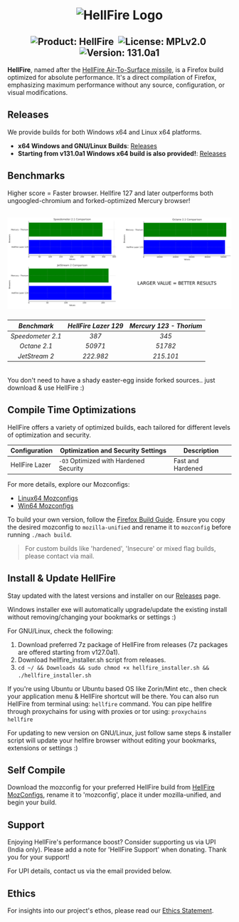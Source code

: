 <h1 align="center">
  <img src="https://raw.githubusercontent.com/CYFARE/HellFire/main/Assets/logo.png" alt="HellFire Logo">
</h1>

<h2 align="center">
  <img src="https://img.shields.io/badge/-HellFire-61DAFB?logo=firefox&logoColor=white&style=for-the-badge" alt="Product: HellFire">&nbsp;
  <img src="https://img.shields.io/badge/-MPLv2.0-61DAFB?style=for-the-badge" alt="License: MPLv2.0">&nbsp;
  <img src="https://img.shields.io/badge/-131.0a1-61DAFB?style=for-the-badge" alt="Version: 131.0a1">
</h2>

**HellFire**, named after the [HellFire Air-To-Surface missile](https://en.wikipedia.org/wiki/AGM-114_Hellfire), is a Firefox build optimized for absolute performance. It's a direct compilation of Firefox, emphasizing maximum performance without any source, configuration, or visual modifications.

## Releases

We provide builds for both Windows x64 and Linux x64 platforms.

- **x64 Windows and GNU/Linux Builds**: [Releases](https://github.com/CYFARE/HellFire/releases/)
- **Starting from v131.0a1 Windows x64 build is also provided!**: [Releases](https://github.com/CYFARE/HellFire/releases/)

## Benchmarks

Higher score = Faster browser. Hellfire 127 and later outperforms both ungoogled-chromium and forked-optimized Mercury browser!

<h2 align="center">
 <img src="https://raw.githubusercontent.com/CYFARE/HellFire/main/Benchmarks/chart.png">
</h2>

<h6 align="center">

| Benchmark | HellFire Lazer 129 | Mercury 123 - Thorium |
|------------------|---------------------|-------------------|
| Speedometer 2.1  | 387                 | 345               |
| Octane 2.1       | 50971               | 51782             |
| JetStream 2      | 222.982             | 215.101           |

</h6>

You don't need to have a shady easter-egg inside forked sources.. just download & use HellFire :)

## Compile Time Optimizations

HellFire offers a variety of optimized builds, each tailored for different levels of optimization and security.

| Configuration          | Optimization and Security Settings                     | Description                                            |
|------------------------|--------------------------------------------------------|--------------------------------------------------------|
| HellFire Lazer         | `-O3` Optimized with Hardened Security                  | Fast and Hardened |

For more details, explore our Mozconfigs:

- [Linux64 Mozconfigs](https://github.com/CYFARE/HellFire/tree/main/MozConfigs/Linux64)
- [Win64 Mozconfigs](https://github.com/CYFARE/HellFire/tree/main/MozConfigs/Win64)

To build your own version, follow the [Firefox Build Guide](https://firefox-source-docs.mozilla.org/setup/). Ensure you copy the desired mozconfig to `mozilla-unified` and rename it to `mozconfig` before running `./mach build`.

> For custom builds like 'hardened', 'Insecure' or mixed flag builds, please contact via mail.

## Install & Update HellFire

Stay updated with the latest versions and installer on our [Releases](https://github.com/CYFARE/HellFire/releases/) page.

Windows installer exe will automatically upgrade/update the existing install without removing/changing your bookmarks or settings :)

For GNU/Linux, check the following:

1) Download preferred 7z package of HellFire from releases (7z packages are offered starting from v127.0a1). 
2) Download hellfire_installer.sh script from releases.
3) `cd ~/ && Downloads && sudo chmod +x hellfire_installer.sh && ./hellfire_installer.sh`

If you're using Ubuntu or Ubuntu based OS like Zorin/Mint etc., then check your application menu & HellFire shortcut will be there. You can also run HellFire from terminal using: `hellfire` command. You can pipe hellfire through proxychains for using with proxies or tor using: `proxychains hellfire`

For updating to new version on GNU/Linux, just follow same steps & installer script will update your hellfire browser without editing your bookmarks, extensions or settings :)

## Self Compile

Download the mozconfig for your preferred HellFire build from [HellFire MozConfigs](https://github.com/CYFARE/HellFire/tree/main/MozConfigs), rename it to 'mozconfig', place it under mozilla-unified, and begin your build.

## Support

Enjoying HellFire's performance boost? Consider supporting us via UPI (India only). Please add a note for 'HellFire Support' when donating. Thank you for your support!

For UPI details, contact us via the email provided below.

## Ethics

For insights into our project's ethos, please read our [Ethics Statement](https://raw.githubusercontent.com/CYFARE/HellFire/main/ETHICS.md).
